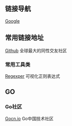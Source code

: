 ## 链接导航

[Google](https://www.google.com)

## 常用链接地址

[Github](https://github.com/) 全球最大的同性交友社区

### 常用工具类

[Regexper](https://regexper.com/#%5B%5Cw-.%5D%2B%40%5B%5Cw-%5D%2B%28.%5B%5Cw_-%5D%2B%29%2B) 可视化正则表达式

## GO

### Go社区

[Gocn.io](https://gocn.io/) Go中国技术社区
